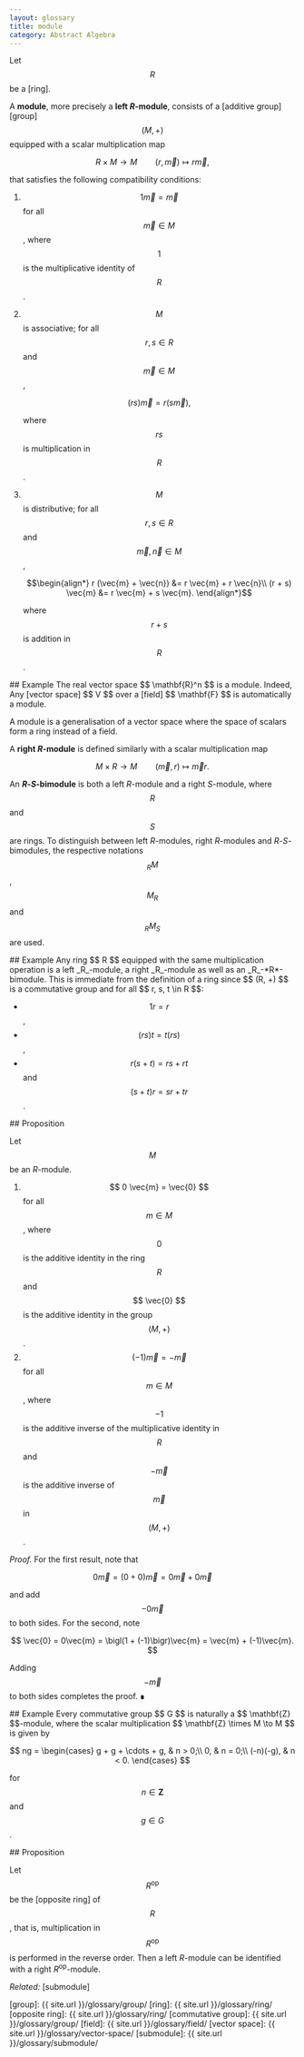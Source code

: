 ```yaml
---
layout: glossary
title: module
category: Abstract Algebra
---
```


Let $$ \renewcommand\vec{\boldsymbol} R $$ be a [ring].

A **module**, more precisely a **left _R_-module**, consists of a [additive group][group] $$ (M, +) $$ equipped with a scalar multiplication map

$$ R \times M \longrightarrow M \qquad (r, \vec{m}) \longmapsto r \vec{m}, $$

that satisfies the following compatibility conditions:

1. $$ 1 \vec{m} = \vec{m} $$ for all $$ \vec{m} \in M $$, where $$ 1 $$ is the multiplicative identity of $$ R $$.
2. $$ M $$ is associative; for all $$r, s \in R $$ and $$ \vec{m} \in M $$,

   $$ (r s) \vec{m} = r ( s \vec{m} ), $$

   where $$ rs $$ is multiplication in $$ R $$.

3. $$ M $$ is distributive; for all $$ r, s \in R $$ and $$ \vec{m}, \vec{n} \in M $$,

   $$\begin{align*}
   r (\vec{m} + \vec{n}) &= r \vec{m} + r \vec{n}\\
   (r + s) \vec{m} &= r \vec{m} + s \vec{m}.
   \end{align*}$$

   where $$ r + s $$ is addition in $$ R $$.

<div markdown="1" class="example box">
## Example
The real vector space $$ \mathbf{R}^n $$ is a module. Indeed, Any [vector space] $$ V $$ over a [field] $$ \mathbf{F} $$ is automatically a module.

A module is a generalisation of a vector space where the space of scalars form a ring instead of a field.
</div>

A **right _R_-module** is defined similarly with a scalar multiplication map

$$ M \times R \longrightarrow M \qquad (\vec{m}, r) \longmapsto \vec{m}r. $$

An ***R*-*S*-bimodule** is both a left _R_-module and a right _S_-module, where $$ R $$ and $$ S $$ are rings. To distinguish between left _R_-modules, right _R_-modules and *R*-*S*-bimodules, the respective notations $$ _RM $$, $$ M_R $$ and $$ _RM_S $$ are used.



<div markdown="1" class="box">
## Example
Any ring $$ R $$ equipped with the same multiplication operation is a left _R_-module, a right _R_-module as well as an _R_-*R*-bimodule. This is immediate from the definition of a ring since $$ (R, +) $$ is a commutative group and for all $$ r, s, t \in R $$:

  - $$ 1 r = r $$,
  - $$ (r s) t = t (r s) $$,
  - $$  r (s + t) = r s + r t $$ and $$ (s + t) r = s r + t r $$.

</div>

<div markdown="1" class="box green">
## Proposition

Let $$ M $$ be an _R_-module.

1. $$ 0 \vec{m} = \vec{0} $$ for all $$ m \in M $$, where $$ 0 $$ is the additive identity in the ring $$ R $$ and $$ \vec{0} $$ is the additive identity in the group $$ (M, +) $$.
2. $$ (-1)\vec{m} = -\vec{m} $$ for all $$ m \in M $$, where $$ -1 $$ is the additive inverse of the multiplicative identity in $$ R $$ and $$ -\vec{m} $$ is the additive inverse of $$ \vec{m} $$ in $$ (M, +) $$.

</div>

_Proof._ For the first result, note that

$$ 0 \vec{m} = (0 + 0) \vec{m} = 0 \vec{m} + 0 \vec{m} $$

and add $$ -0 \vec{m} $$ to both sides. For the second, note

$$ \vec{0} = 0\vec{m} = \bigl(1 + (-1)\bigr)\vec{m} = \vec{m} + (-1)\vec{m}. $$

Adding $$ -\vec{m} $$ to both sides completes the proof. ∎

<div markdown="1" class="box">
## Example
Every commutative group $$ G $$ is naturally a $$ \mathbf{Z} $$-module, where the scalar multiplication $$ \mathbf{Z} \times M \to M $$ is given by

$$ ng = \begin{cases}
g + g + \cdots + g, & n > 0;\\
0, & n = 0;\\
(-n)(-g), & n < 0.
\end{cases} $$

for $$ n \in \mathbf{Z} $$ and $$ g \in G $$.

</div>

<div markdown="1" class="box green">
## Proposition

Let $$ R^\text{op} $$ be the [opposite ring] of $$ R $$, that is, multiplication in $$ R^\text{op} $$ is performed in the reverse order. Then a left _R_-module can be identified with a right _R_<sup>op</sup>-module.
</div>

_Related:_ [submodule]

[group]: {{ site.url }}/glossary/group/
[ring]: {{ site.url }}/glossary/ring/
[opposite ring]: {{ site.url }}/glossary/ring/
[commutative group]: {{ site.url }}/glossary/group/
[field]: {{ site.url }}/glossary/field/
[vector space]: {{ site.url }}/glossary/vector-space/
[submodule]: {{ site.url }}/glossary/submodule/